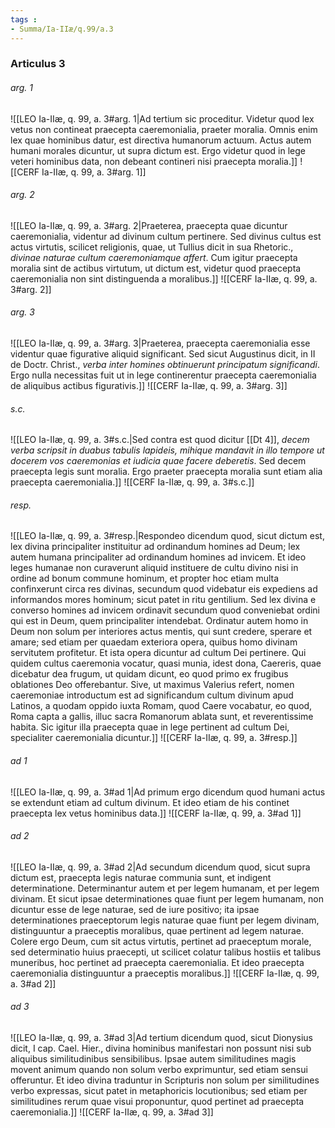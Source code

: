 ```yaml
---
tags : 
- Summa/Ia-IIæ/q.99/a.3
---
```


### Articulus 3

###### arg. 1
![[LEO Ia-IIæ, q. 99, a. 3#arg. 1|Ad tertium sic proceditur. Videtur quod lex vetus non contineat praecepta caeremonialia, praeter moralia. Omnis enim lex quae hominibus datur, est directiva humanorum actuum. Actus autem humani morales dicuntur, ut supra dictum est. Ergo videtur quod in lege veteri hominibus data, non debeant contineri nisi praecepta moralia.]]
![[CERF Ia-IIæ, q. 99, a. 3#arg. 1]]

###### arg. 2
![[LEO Ia-IIæ, q. 99, a. 3#arg. 2|Praeterea, praecepta quae dicuntur caeremonialia, videntur ad divinum cultum pertinere. Sed divinus cultus est actus virtutis, scilicet religionis, quae, ut Tullius dicit in sua Rhetoric., *divinae naturae cultum caeremoniamque affert*. Cum igitur praecepta moralia sint de actibus virtutum, ut dictum est, videtur quod praecepta caeremonialia non sint distinguenda a moralibus.]]
![[CERF Ia-IIæ, q. 99, a. 3#arg. 2]]

###### arg. 3
![[LEO Ia-IIæ, q. 99, a. 3#arg. 3|Praeterea, praecepta caeremonialia esse videntur quae figurative aliquid significant. Sed sicut Augustinus dicit, in II de Doctr. Christ., *verba inter homines obtinuerunt principatum significandi*. Ergo nulla necessitas fuit ut in lege continerentur praecepta caeremonialia de aliquibus actibus figurativis.]]
![[CERF Ia-IIæ, q. 99, a. 3#arg. 3]]

###### s.c.
![[LEO Ia-IIæ, q. 99, a. 3#s.c.|Sed contra est quod dicitur [[Dt 4]], *decem verba scripsit in duabus tabulis lapideis, mihique mandavit in illo tempore ut docerem vos caeremonias et iudicia quae facere deberetis*. Sed decem praecepta legis sunt moralia. Ergo praeter praecepta moralia sunt etiam alia praecepta caeremonialia.]]
![[CERF Ia-IIæ, q. 99, a. 3#s.c.]]

###### resp.
![[LEO Ia-IIæ, q. 99, a. 3#resp.|Respondeo dicendum quod, sicut dictum est, lex divina principaliter instituitur ad ordinandum homines ad Deum; lex autem humana principaliter ad ordinandum homines ad invicem. Et ideo leges humanae non curaverunt aliquid instituere de cultu divino nisi in ordine ad bonum commune hominum, et propter hoc etiam multa confinxerunt circa res divinas, secundum quod videbatur eis expediens ad informandos mores hominum; sicut patet in ritu gentilium. Sed lex divina e converso homines ad invicem ordinavit secundum quod conveniebat ordini qui est in Deum, quem principaliter intendebat. Ordinatur autem homo in Deum non solum per interiores actus mentis, qui sunt credere, sperare et amare; sed etiam per quaedam exteriora opera, quibus homo divinam servitutem profitetur. Et ista opera dicuntur ad cultum Dei pertinere. Qui quidem cultus caeremonia vocatur, quasi munia, idest dona, Caereris, quae dicebatur dea frugum, ut quidam dicunt, eo quod primo ex frugibus oblationes Deo offerebantur. Sive, ut maximus Valerius refert, nomen caeremoniae introductum est ad significandum cultum divinum apud Latinos, a quodam oppido iuxta Romam, quod Caere vocabatur, eo quod, Roma capta a gallis, illuc sacra Romanorum ablata sunt, et reverentissime habita. Sic igitur illa praecepta quae in lege pertinent ad cultum Dei, specialiter caeremonialia dicuntur.]]
![[CERF Ia-IIæ, q. 99, a. 3#resp.]]

###### ad 1
![[LEO Ia-IIæ, q. 99, a. 3#ad 1|Ad primum ergo dicendum quod humani actus se extendunt etiam ad cultum divinum. Et ideo etiam de his continet praecepta lex vetus hominibus data.]]
![[CERF Ia-IIæ, q. 99, a. 3#ad 1]]

###### ad 2
![[LEO Ia-IIæ, q. 99, a. 3#ad 2|Ad secundum dicendum quod, sicut supra dictum est, praecepta legis naturae communia sunt, et indigent determinatione. Determinantur autem et per legem humanam, et per legem divinam. Et sicut ipsae determinationes quae fiunt per legem humanam, non dicuntur esse de lege naturae, sed de iure positivo; ita ipsae determinationes praeceptorum legis naturae quae fiunt per legem divinam, distinguuntur a praeceptis moralibus, quae pertinent ad legem naturae. Colere ergo Deum, cum sit actus virtutis, pertinet ad praeceptum morale, sed determinatio huius praecepti, ut scilicet colatur talibus hostiis et talibus muneribus, hoc pertinet ad praecepta caeremonialia. Et ideo praecepta caeremonialia distinguuntur a praeceptis moralibus.]]
![[CERF Ia-IIæ, q. 99, a. 3#ad 2]]

###### ad 3
![[LEO Ia-IIæ, q. 99, a. 3#ad 3|Ad tertium dicendum quod, sicut Dionysius dicit, I cap. Cael. Hier., divina hominibus manifestari non possunt nisi sub aliquibus similitudinibus sensibilibus. Ipsae autem similitudines magis movent animum quando non solum verbo exprimuntur, sed etiam sensui offeruntur. Et ideo divina traduntur in Scripturis non solum per similitudines verbo expressas, sicut patet in metaphoricis locutionibus; sed etiam per similitudines rerum quae visui proponuntur, quod pertinet ad praecepta caeremonialia.]]
![[CERF Ia-IIæ, q. 99, a. 3#ad 3]]

